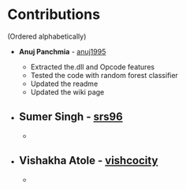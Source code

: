 # Contributions
(Ordered alphabetically)

- **Anuj Panchmia** - [anuj1995](https://github.com/anuj1995)
    
    - Extracted the.dll and Opcode features
    - Tested the code with random forest classifier 
    - Updated the readme
    - Updated the wiki page

- **Sumer Singh** - [srs96](https://github.com/srs96)
   -
   -


- **Vishakha Atole** - [vishcocity](https://github.com/vishcocity)
   -
   -

